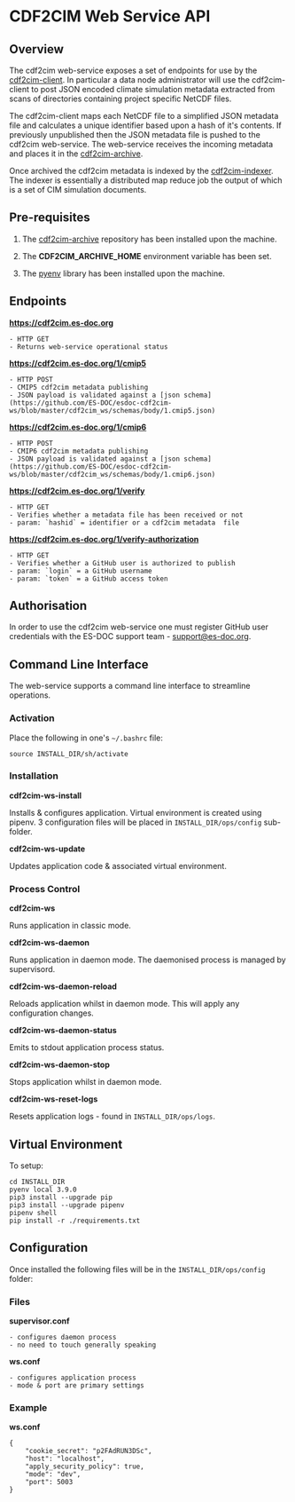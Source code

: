 # CDF2CIM Web Service API

## Overview

The cdf2cim web-service exposes a set of endpoints for use by the [cdf2cim-client](https://github.com/ES-DOC/esdoc-cdf2cim).  In particular a data node administrator will use the cdf2cim-client to post JSON encoded climate simulation metadata extracted from scans of directories containing project specific NetCDF files.  

The cdf2cim-client maps each NetCDF file to a simplified JSON metadata file and calculates a unique identifier based upon a hash of it's contents.  If previously unpublished then the JSON metadata file is pushed to the cdf2cim web-service.  The web-service receives the incoming metadata and places it in the [cdf2cim-archive](https://github.com/ES-DOC/esdoc-cdf2cim-archive).

Once archived the cdf2cim metadata is indexed by the [cdf2cim-indexer](https://github.com/ES-DOC/esdoc-cdf2cim-indexer).  The indexer is essentially a distributed map reduce job the output of which is a set of CIM simulation documents.

## Pre-requisites

1.  The [cdf2cim-archive](https://github.com/ES-DOC/esdoc-cdf2cim-archive) repository has been installed upon the machine.

2.  The **CDF2CIM_ARCHIVE_HOME** environment variable has been set.

3.  The [pyenv](https://github.com/pyenv/pyenv) library has been installed upon the machine.  

## Endpoints

**https://cdf2cim.es-doc.org**

    - HTTP GET
    - Returns web-service operational status

**https://cdf2cim.es-doc.org/1/cmip5**

    - HTTP POST
    - CMIP5 cdf2cim metadata publishing
    - JSON payload is validated against a [json schema](https://github.com/ES-DOC/esdoc-cdf2cim-ws/blob/master/cdf2cim_ws/schemas/body/1.cmip5.json)

**https://cdf2cim.es-doc.org/1/cmip6**

    - HTTP POST
    - CMIP6 cdf2cim metadata publishing
    - JSON payload is validated against a [json schema](https://github.com/ES-DOC/esdoc-cdf2cim-ws/blob/master/cdf2cim_ws/schemas/body/1.cmip6.json)

**https://cdf2cim.es-doc.org/1/verify**

    - HTTP GET
    - Verifies whether a metadata file has been received or not
    - param: `hashid` = identifier or a cdf2cim metadata  file

**https://cdf2cim.es-doc.org/1/verify-authorization**

    - HTTP GET
    - Verifies whether a GitHub user is authorized to publish
    - param: `login` = a GitHub username
    - param: `token` = a GitHub access token

## Authorisation

In order to use the cdf2cim web-service one must register GitHub user credentials with the ES-DOC support team - support@es-doc.org.


## Command Line Interface

The web-service supports a command line interface to streamline operations.

### Activation

Place the following in one's `~/.bashrc` file:

```
source INSTALL_DIR/sh/activate
```

### Installation

**cdf2cim-ws-install**

Installs & configures application.  Virtual environment is created using pipenv.  3 configuration files will be placed in `INSTALL_DIR/ops/config` sub-folder.

**cdf2cim-ws-update**

Updates application code & associated virtual environment. 

### Process Control

**cdf2cim-ws**

Runs application in classic mode.

**cdf2cim-ws-daemon**

Runs application in daemon mode.  The daemonised process is managed by supervisord.

**cdf2cim-ws-daemon-reload**

Reloads application whilst in daemon mode.  This will apply any configuration changes.

**cdf2cim-ws-daemon-status**

Emits to stdout application process status.

**cdf2cim-ws-daemon-stop**

Stops application whilst in daemon mode. 

**cdf2cim-ws-reset-logs**

Resets application logs - found in `INSTALL_DIR/ops/logs`. 

## Virtual Environment

To setup:

```
cd INSTALL_DIR
pyenv local 3.9.0
pip3 install --upgrade pip
pip3 install --upgrade pipenv
pipenv shell
pip install -r ./requirements.txt
```

## Configuration

Once installed the following files will be in the `INSTALL_DIR/ops/config` folder:

### Files

**supervisor.conf** 

    - configures daemon process
    - no need to touch generally speaking

**ws.conf** 

    - configures application process
    - mode & port are primary settings

### Example

**ws.conf** 

```
{
    "cookie_secret": "p2FAdRUN3DSc",
    "host": "localhost",
    "apply_security_policy": true,
    "mode": "dev",
    "port": 5003
}
```
